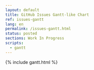 ```yaml
---
layout: default
title: GitHub Issues Gantt-like Chart
ref: issues-gantt
lang: en
permalink: /issues-gantt.html
status: posted
sections: Work In Progress
scripts:
  - gantt
---
```

<!--markdownlint-disable-->
{% include gantt.html %}
